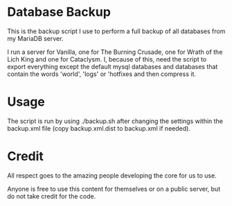 # Database Backup
This is the backup script I use to perform a full backup of all databases from my MariaDB server.

I run a server for Vanilla, one for The Burning Crusade, one for Wrath of the Lich King and one for Cataclysm. I, because of this, need the script to export everything except the default mysql databases and databases that contain the words 'world', 'logs' or 'hotfixes and then compress it.

# Usage
The script is run by using ./backup.sh after changing the settings within the backup.xml file (copy backup.xml.dist to backup.xml if needed).

# Credit
All respect goes to the amazing people developing the core for us to use.

Anyone is free to use this content for themselves or on a public server, but do not take credit for the code.
